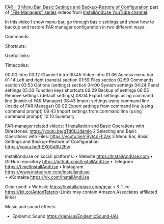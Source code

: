 [FAR - 3 Menu Bar, Basic Settings and Backup-Restore of Configuration](https://youtu.be/hEX0GdRU2Fw)
part of ["File Managers" series](https://geni.us/gJnNca) videos
from [InstallAndUse YouTube channel](https://geni.us/WvxAdmi).

In this video I show menu bar, go through basic settings and show how to backup and restore FAR manager configuration in two different ways.

Commands:



Shortcuts:



Useful links:




Timecodes:

00:00 Intro
00:12 Channel intro
00:45 Video intro
01:06 Access menu bar
01:14 Left and right (panels) section
01:59 Files section
02:59 Commands section
03:53 Options (settings) section
04:00 System settings
04:24 Panel settings
05:30 Function keys shortcuts
06:29 Backup of settings
06:55 Remove settings (default settings)
08:04 Export settings using command line (inside of FAR Manager)
08:43 Import settings using command line (inside of FAR Manager)
09:02 Export settings from command line (using command prompt)
09:43 Import settings from command line (using command prompt)
10:10 Summary


FAR-manager related videos:
1 Installation and Basic Operations with Directories: https://youtu.be/gTd0LUdamlo
2 Selecting and Basic Operations with Files: https://youtu.be/nRyI4dFh2ak
3 Menu Bar, Basic Settings and Backup-Restore of Configuration https://youtu.be/hEX0GdRU2Fw


InstallAndUse on social platforms:
 • Website https://InstallAndUse.com
 • GitHub repository https://github.com/InstallAndUse
 • Telegram https://t.me/InstallAndUse
 • Instagram https://www.instagram.com/installanduse  
 • vKontakte https://vk.com/InstallAndUse


Gear used:
 • Website https://installanduse.com/gear
 • KIT.co  https://kit.co/AntonTeterin
(Links may contain Amazon Associates affiliated links)


Music and sound effects:
- Epidemic Sound https://geni.us/EpidemicSound-IAU
